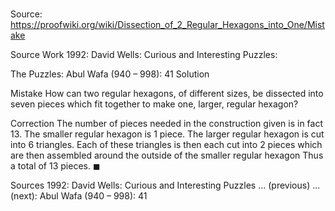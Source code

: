 # 

Source: https://proofwiki.org/wiki/Dissection_of_2_Regular_Hexagons_into_One/Mistake



Source Work
1992: David Wells: Curious and Interesting Puzzles: 

The Puzzles:
Abul Wafa ($\text {940}$ – $\text {998}$): $41$
Solution


Mistake
How can two regular hexagons, of different sizes, be dissected into seven pieces which fit together to make one, larger, regular hexagon?


Correction
The number of pieces needed in the construction given is in fact $13$.
The smaller regular hexagon is $1$ piece.
The larger regular hexagon is cut into $6$ triangles.
Each of these triangles is then each cut into $2$ pieces which are then assembled around the outside of the smaller regular hexagon
Thus a total of $13$ pieces.
$\blacksquare$


Sources
1992: David Wells: Curious and Interesting Puzzles ... (previous) ... (next): Abul Wafa ($\text {940}$ – $\text {998}$): $41$




